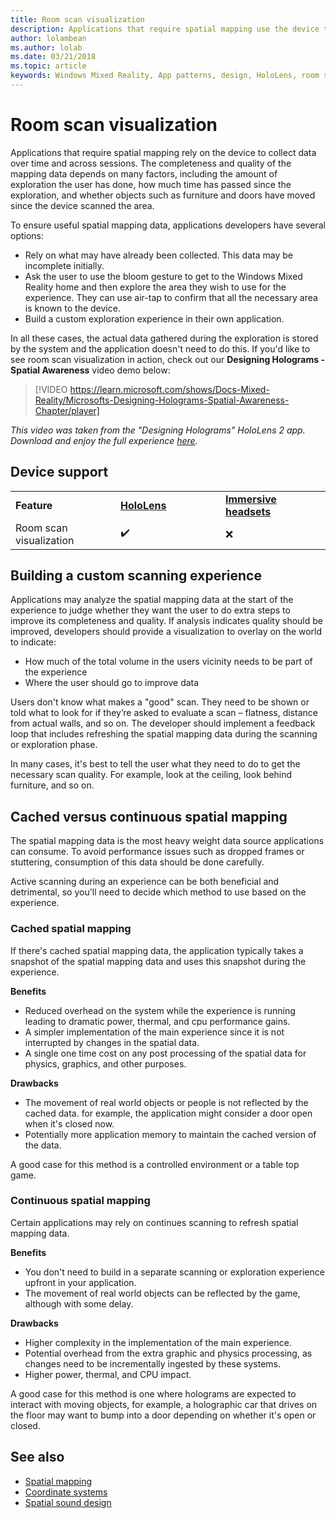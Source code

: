 ```yaml
---
title: Room scan visualization
description: Applications that require spatial mapping use the device to collect data over time and across sessions.
author: lolambean
ms.author: lolab
ms.date: 03/21/2018
ms.topic: article
keywords: Windows Mixed Reality, App patterns, design, HoloLens, room scan, spatial mapping, mesh, mixed reality headset, windows mixed reality headset, virtual reality headset, HoloLens
---
```


# Room scan visualization

Applications that require spatial mapping rely on the device to collect data over time and across sessions. The completeness and quality of the mapping data depends on many factors, including the amount of exploration the user has done, how much time has passed since the exploration, and whether objects such as furniture and doors have moved since the device scanned the area.

To ensure useful spatial mapping data, applications developers have several options:
* Rely on what may have already been collected. This data may be incomplete initially.
* Ask the user to use the bloom gesture to get to the Windows Mixed Reality home and then explore the area they wish to use for the experience. They can use air-tap to confirm that all the necessary area is known to the device.
* Build a custom exploration experience in their own application.

In all these cases, the actual data gathered during the exploration is stored by the system and the application doesn't need to do this. If you'd like to see room scan visualization in action, check out our **Designing Holograms - Spatial Awareness** video demo below:

> [!VIDEO https://learn.microsoft.com/shows/Docs-Mixed-Reality/Microsofts-Designing-Holograms-Spatial-Awareness-Chapter/player]

*This video was taken from the "Designing Holograms" HoloLens 2 app. Download and enjoy the full experience [here](https://aka.ms/dhapp).*

## Device support

<table>
    <colgroup>
    <col width="33%" />
    <col width="33%" />
    <col width="33%" />
    </colgroup>
    <tr>
        <td><strong>Feature</strong></td>
        <td><a href="/hololens/hololens1-hardware"><strong>HoloLens</strong></a></td>
        <td><a href="/windows/mixed-reality/enthusiast-guide/immersive-headset-hardware-details"><strong>Immersive headsets</strong></a></td>
    </tr>
     <tr>
        <td>Room scan visualization</td>
        <td>✔️</td>
        <td>❌</td>
    </tr>
</table>

## Building a custom scanning experience

Applications may analyze the spatial mapping data at the start of the experience to judge whether they want the user to do extra steps to improve its completeness and quality. If analysis indicates quality should be improved, developers should provide a visualization to overlay on the world to indicate:
* How much of the total volume in the users vicinity needs to be part of the experience
* Where the user should go to improve data

Users don't know what makes a "good" scan. They need to be shown or told what to look for if they’re asked to evaluate a scan – flatness, distance from actual walls, and so on. The developer should implement a feedback loop that includes refreshing the spatial mapping data during the scanning or exploration phase.

In many cases, it's best to tell the user what they need to do to get the necessary scan quality. For example, look at the ceiling, look behind furniture, and so on.

## Cached versus continuous spatial mapping

The spatial mapping data is the most heavy weight data source applications can consume. To avoid performance issues such as dropped frames or stuttering, consumption of this data should be done carefully.

Active scanning during an experience can be both beneficial and detrimental, so you'll need to decide which method to use based on the experience.

### Cached spatial mapping

If there's cached spatial mapping data, the application typically takes a snapshot of the spatial mapping data and uses this snapshot during the experience.

**Benefits**
* Reduced overhead on the system while the experience is running leading to dramatic power, thermal, and cpu performance gains.
* A simpler implementation of the main experience since it is not interrupted by changes in the spatial data.
* A single one time cost on any post processing of the spatial data for physics, graphics, and other purposes.

**Drawbacks**
* The movement of real world objects or people is not reflected by the cached data. for example, the application might consider a door open when it's closed now.
* Potentially more application memory to maintain the cached version of the data.

A good case for this method is a controlled environment or a table top game.

### Continuous spatial mapping

Certain applications may rely on continues scanning to refresh spatial mapping data.

**Benefits**
* You don't need to build in a separate scanning or exploration experience upfront in your application.
* The movement of real world objects can be reflected by the game, although with some delay.

**Drawbacks**
* Higher complexity in the implementation of the main experience.
* Potential overhead from the extra graphic and physics processing, as changes need to be incrementally ingested by these systems.
* Higher power, thermal, and CPU impact.

A good case for this method is one where holograms are expected to interact with moving objects, for example, a holographic car that drives on the floor may want to bump into a door depending on whether it's open or closed.

## See also

* [Spatial mapping](spatial-mapping.md)
* [Coordinate systems](coordinate-systems.md)
* [Spatial sound design](spatial-sound-design.md)
